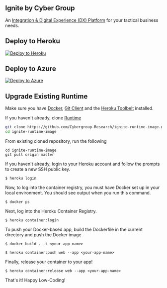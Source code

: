 ## Ignite by Cyber Group

An [Integration & Digital Experience (DX) Platform](https://www.cgignite.com/) for your tactical business needs.

## Deploy to Heroku

[![Deploy to Heroku](https://www.herokucdn.com/deploy/button.svg)](https://heroku.com/deploy?template=https://github.com/Cybergroup-Research/ignite-runtime-image)


## Deploy to Azure
[![Deploy to Azure](https://aka.ms/deploytoazurebutton)](https://portal.azure.com/#create/Microsoft.Template/uri/https%3A%2F%2Fraw.githubusercontent.com%2FCybergroup-Research%2Fignite-runtime-image%2Faure%2Fazure-deployment.json)


## Upgrade Existing Runtime

Make sure you have [Docker](https://www.docker.com/products/docker-desktop), [Git Client](https://git-scm.com/downloads) and the [Heroku Toolbelt](https://toolbelt.heroku.com/) installed.

If you haven't already, clone [Runtime](https://github.com/Cybergroup-Research/ignite-runtime-image.git)
```sh
git clone https://github.com/Cybergroup-Research/ignite-runtime-image.git
cd ignite-runtime-image
```
From existing cloned repository, run the following
```
cd ignite-runtime-image
git pull origin master
```

If you haven't already, login to your Heroku account and follow the prompts to create a new SSH public key.
```
$ heroku login
```
Now, to log into the container registry, you must have Docker set up in your local environment. You should see output when you run this command.

```
$ docker ps
```
Next, log into the Heroku Container Registry.

```
$ heroku container:login
```
To push your Docker-based app, build the Dockerfile in the current directory and push the Docker image
```
$ docker build . -t <your-app-name>
```

```
$ heroku container:push web --app <your-app-name>
```
Finally, release your container to your app! 
```
$ heroku container:release web --app <your-app-name>
```
That's it! Happy Low-Coding!
